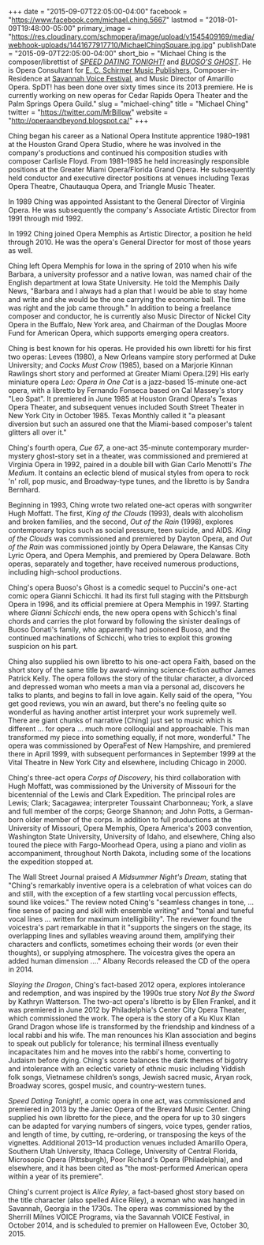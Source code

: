 +++
date = "2015-09-07T22:05:00-04:00"
facebook = "https://www.facebook.com/michael.ching.5667"
lastmod = "2018-01-09T19:48:00-05:00"
primary_image = "https://res.cloudinary.com/schmopera/image/upload/v1545409169/media/webhook-uploads/1441677917710/MichaelChingSquare.jpg.jpg"
publishDate = "2015-09-07T22:05:00-04:00"
short_bio = "Michael Ching is the composer/librettist of [*SPEED DATING TONIGHT!*](https://www.youtube.com/watch?v=Q0nhqsKRG8c) and [*BUOSO&#039;S GHOST*](https://ecspublishing.com/opera/buosos-ghost). He is Opera Consultant for [E. C. Schirmer Music Publishers](https://ecspublishing.com/), Composer-in-Residence at [Savannah Voice Festival](http://savannahvoicefestival.org/), and Music Director of Amarillo Opera. SpDT! has been done over sixty times since its 2013 premiere. He is currently working on new operas for Cedar Rapids Opera Theater and the Palm Springs Opera Guild."
slug = "michael-ching"
title = "Michael Ching"
twitter = "https://twitter.com/MrBillow"
website = "http://operaandbeyond.blogspot.ca/"
+++

Ching began his career as a National Opera Institute apprentice 1980–1981 at the Houston Grand Opera Studio, where he was involved in the company's productions and continued his composition studies with composer Carlisle Floyd. From 1981–1985 he held increasingly responsible positions at the Greater Miami Opera/Florida Grand Opera. He subsequently held conductor and executive director positions at venues including Texas Opera Theatre, Chautauqua Opera, and Triangle Music Theater.

In 1989 Ching was appointed Assistant to the General Director of Virginia Opera. He was subsequently the company's Associate Artistic Director from 1991 through mid 1992.

In 1992 Ching joined Opera Memphis as Artistic Director, a position he held through 2010. He was the opera's General Director for most of those years as well.

Ching left Opera Memphis for Iowa in the spring of 2010 when his wife Barbara, a university professor and a native Iowan, was named chair of the English department at Iowa State University. He told the Memphis Daily News, "Barbara and I always had a plan that I would be able to stay home and write and she would be the one carrying the economic ball. The time was right and the job came through." In addition to being a freelance composer and conductor, he is currently also Music Director of Nickel City Opera in the Buffalo, New York area, and Chairman of the Douglas Moore Fund for American Opera, which supports emerging opera creators.

Ching is best known for his operas. He provided his own libretti for his first two operas: Levees (1980), a New Orleans vampire story performed at Duke University; and *Cocks Must Crow* (1985), based on a Marjorie Kinnan Rawlings short story and performed at Greater Miami Opera.[29] His early miniature opera *Leo: Opera in One Cat* is a jazz-based 15-minute one-act opera, with a libretto by Fernando Fonseca based on Cal Massey's story "Leo Spat". It premiered in June 1985 at Houston Grand Opera's Texas Opera Theater, and subsequent venues included South Street Theater in New York City in October 1985. Texas Monthly called it "a pleasant diversion but such an assured one that the Miami-based composer's talent glitters all over it."

Ching's fourth opera, *Cue 67*, a one-act 35-minute contemporary murder-mystery ghost-story set in a theater, was commissioned and premiered at Virginia Opera in 1992, paired in a double bill with Gian Carlo Menotti's *The Medium*. It contains an eclectic blend of musical styles from opera to rock 'n' roll, pop music, and Broadway-type tunes, and the libretto is by Sandra Bernhard.

Beginning in 1993, Ching wrote two related one-act operas with songwriter Hugh Moffatt. The first, *King of the Clouds* (1993), deals with alcoholism and broken families, and the second, *Out of the Rain* (1998), explores contemporary topics such as social pressure, teen suicide, and AIDS. *King of the Clouds* was commissioned and premiered by Dayton Opera, and *Out of the Rain* was commissioned jointly by Opera Delaware, the Kansas City Lyric Opera, and Opera Memphis, and premiered by Opera Delaware. Both operas, separately and together, have received numerous productions, including high-school productions.

Ching's opera Buoso's Ghost is a comedic sequel to Puccini's one-act comic opera Gianni Schicchi. It had its first full staging with the Pittsburgh Opera in 1996, and its official premiere at Opera Memphis in 1997. Starting where *Gianni Schicchi* ends, the new opera opens with Schicch's final chords and carries the plot forward by following the sinister dealings of Buoso Donati's family, who apparently had poisoned Buoso, and the continued machinations of Schicchi, who tries to exploit this growing suspicion on his part. 

Ching also supplied his own libretto to his one-act opera Faith, based on the short story of the same title by award-winning science-fiction author James Patrick Kelly. The opera follows the story of the titular character, a divorced and depressed woman who meets a man via a personal ad, discovers he talks to plants, and begins to fall in love again. Kelly said of the opera, "You get good reviews, you win an award, but there's no feeling quite so wonderful as having another artist interpret your work supremely well. There are giant chunks of narrative [Ching] just set to music which is different ... for opera ... much more colloquial and approachable. This man transformed my piece into something equally, if not more, wonderful." The opera was commissioned by OperaFest of New Hampshire, and premiered there in April 1999, with subsequent performances in September 1999 at the Vital Theatre in New York City and elsewhere, including Chicago in 2000.

Ching's three-act opera *Corps of Discovery*, his third collaboration with Hugh Moffatt, was commissioned by the University of Missouri for the bicentennial of the Lewis and Clark Expedition. The principal roles are Lewis; Clark; Sacagawea; interpreter Toussaint Charbonneau; York, a slave and full member of the corps; George Shannon; and John Potts, a German-born older member of the corps. In addition to full productions at the University of Missouri, Opera Memphis, Opera America's 2003 convention, Washington State University, University of Idaho, and elsewhere, Ching also toured the piece with Fargo-Moorhead Opera, using a piano and violin as accompaniment, throughout North Dakota, including some of the locations the expedition stopped at.

The Wall Street Journal praised *A Midsummer Night's Dream*, stating that "Ching's remarkably inventive opera is a celebration of what voices can do and still, with the exception of a few startling vocal percussion effects, sound like voices." The review noted Ching's "seamless changes in tone, ... fine sense of pacing and skill with ensemble writing" and "tonal and tuneful vocal lines ... written for maximum intelligibility". The reviewer found the voicestra's part remarkable in that it "supports the singers on the stage, its overlapping lines and syllables weaving around them, amplifying their characters and conflicts, sometimes echoing their words (or even their thoughts), or supplying atmosphere. The voicestra gives the opera an added human dimension ...." Albany Records released the CD of the opera in 2014.

*Slaying the Dragon*, Ching's fact-based 2012 opera, explores intolerance and redemption, and was inspired by the 1990s true story *Not By the Sword* by Kathryn Watterson. The two-act opera's libretto is by Ellen Frankel, and it was premiered in June 2012 by Philadelphia's Center City Opera Theater, which commissioned the work. The opera is the story of a Ku Klux Klan Grand Dragon whose life is transformed by the friendship and kindness of a local rabbi and his wife. The man renounces his Klan association and begins to speak out publicly for tolerance; his terminal illness eventually incapacitates him and he moves into the rabbi's home, converting to Judaism before dying. Ching's score balances the dark themes of bigotry and intolerance with an eclectic variety of ethnic music including Yiddish folk songs, Vietnamese children’s songs, Jewish sacred music, Aryan rock, Broadway scores, gospel music, and country-western tunes.

*Speed Dating Tonight!*, a comic opera in one act, was commissioned and premiered in 2013 by the Janiec Opera of the Brevard Music Center. Ching supplied his own libretto for the piece, and the opera for up to 30 singers can be adapted for varying numbers of singers, voice types, gender ratios, and length of time, by cutting, re-ordering, or transposing the keys of the vignettes. Additional 2013–14 production venues included Amarillo Opera, Southern Utah University, Ithaca College, University of Central Florida, Microsopic Opera (Pittsburgh), Poor Richard's Opera (Philadelphia), and elsewhere, and it has been cited as "the most-performed American opera within a year of its premiere".

Ching's current project is *Alice Ryley*, a fact-based ghost story based on the title character (also spelled Alice Riley), a woman who was hanged in Savannah, Georgia in the 1730s. The opera was commissioned by the Sherrill Milnes VOICE Programs, via the Savannah VOICE Festival, in October 2014, and is scheduled to premier on Halloween Eve, October 30, 2015.
